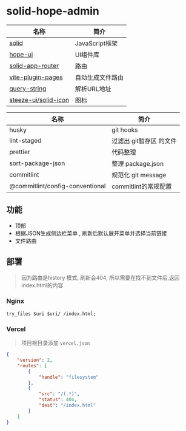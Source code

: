 # solid-hope-admin

| 名称                                                         | 简介             |
| ------------------------------------------------------------ | ---------------- |
| [solid](https://github.com/solidjs/solid)                    | JavaScript框架   |
| [hope-ui](https://github.com/fabien-ml/hope-ui)              | UI组件库         |
| [solid-app-router](https://github.com/solidjs/solid-app-router) | 路由             |
| [vite-plugin-pages](https://github.com/hannoeru/vite-plugin-pages) | 自动生成文件路由 |
| [query-string](https://github.com/sindresorhus/query-string) | 解析URL地址      |
| [steeze-ui/solid-icon](https://github.com/steeze-ui/icons/blob/main/packages/components/solid-icon) | 图标             |



| 名称                            | 简介                    |
| ------------------------------- | ----------------------- |
| husky                           | git hooks               |
| lint-staged                     | 过滤出 git暂存区 的文件 |
| prettier                        | 代码整理                |
| sort-package-json               | 整理 package.json       |
| commitlint                      | 规范化 git message      |
| @commitlint/config-conventional | commitlint的常规配置    |



## 功能

- 顶部
- 根据JSON生成侧边栏菜单 , 刷新后默认展开菜单并选择当前链接
- 文件路由



## 部署

> 因为路由是history 模式, 刷新会404,
> 所以需要在找不到文件后,返回index.html的内容



### Nginx

```
try_files $uri $uri/ /index.html;
```



### Vercel

> 项目根目录添加 `vercel.json`

```json
{
    "version": 2,
    "routes": [
        {
            "handle": "filesystem"
        },
        {
            "src": "/(.*)",
            "status": 404,
            "dest": "/index.html"
        }
    ]
}
```



